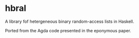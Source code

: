 # hbral
A library fof hetergeneous binary random-access lists in Haskell.

Ported from the Agda code presented in the eponymous paper.
